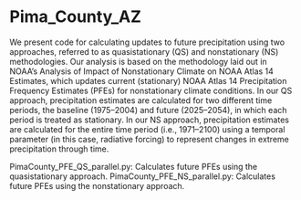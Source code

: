 # Pima_County_AZ

We present code for calculating updates to future precipitation using two approaches, referred to as quasistationary (QS) and nonstationary (NS) methodologies. Our analysis is based on the methodology laid out in NOAA’s Analysis of Impact of Nonstationary Climate on NOAA Atlas 14 Estimates, which updates current (stationary) NOAA Atlas 14 Precipitation Frequency Estimates (PFEs) for nonstationary climate conditions. In our QS approach, precipitation estimates are calculated for two different time periods, the baseline (1975–2004) and future (2025–2054), in which each period is treated as stationary. In our NS approach, precipitation estimates are calculated for the entire time period (i.e., 1971–2100) using a temporal parameter (in this case, radiative forcing) to represent changes in extreme precipitation through time.

PimaCounty_PFE_QS_parallel.py: Calculates future PFEs using the quasistationary approach.
PimaCounty_PFE_NS_parallel.py: Calculates future PFEs using the nonstationary approach.
